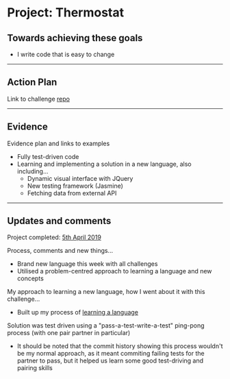 # Project: Thermostat

## Towards achieving these goals

- I write code that is easy to change

------

## Action Plan

Link to challenge [repo](https://github.com/makersacademy/course/tree/master/thermostat)

------

## Evidence

Evidence plan and links to examples

- Fully test-driven code
- Learning and implementing a solution in a new language, also including...
  - Dynamic visual interface with JQuery
  - New testing framework (Jasmine)
  - Fetching data from external API

------

## Updates and comments

Project completed: [5th April 2019](https://github.com/mattTea/thermostatThurs)

Process, comments and new things...
- Brand new language this week with all challenges
- Utilised a problem-centred approach to learning a language and new concepts

My approach to learning a new language, how I went about it with this challenge...
- Built up my process of [learning a language](https://github.com/mattTea/Portfolio/blob/master/processes/learning_a_language.md)

Solution was test driven using a "pass-a-test-write-a-test" ping-pong process (with one pair partner in particular)
- It should be noted that the commit history showing this process wouldn't be my normal approach, as it meant commiting failing tests for the partner to pass, but it helped us learn some good test-driving and pairing skills
